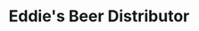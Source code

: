 ---
title: "Eddie's Beer Distributor"
url: /philadelphia/eddies-beer-distributor/
shop: beverages
---